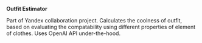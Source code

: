 **Outfit Estimator**

Part of Yandex collaboration project.
Calculates the coolness of outfit, based on evaluating the compatability using different properties of element of clothes.
Uses OpenAI API under-the-hood.
